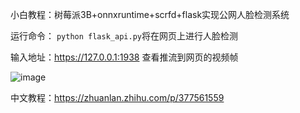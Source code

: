 小白教程：树莓派3B+onnxruntime+scrfd+flask实现公网人脸检测系统

运行命令： `python flask_api.py`将在网页上进行人脸检测

输入地址：https://127.0.0.1:1938 查看推流到网页的视频帧

![image](https://user-images.githubusercontent.com/82716366/120615017-6b520380-c48a-11eb-9cbf-6e3f53abde76.png)

中文教程：https://zhuanlan.zhihu.com/p/377561559
